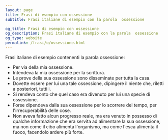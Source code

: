 ```yaml
---
layout: page
title: Frasi di esempio con ossessione 
subtitle: Frasi italiane di esempio con la parola  ossessione

og_title: Frasi di esempio con ossessione 
og_description: Frasi italiane di esempio con la parola  ossessione
og_type: website
permalink: /frasi/o/ossessione.html
---
```


Frasi italiane di esempio contenenti la parola ossessione:


- Per via della mia ossessione.
- Intendeva la mia ossessione per la scrittura.
- Le prove della sua ossessione sono disseminate per tutta la casa.
- Dovette essere per lui una tale ossessione, dipingere il niente che, riletti a posteriori, tutti i.
- Si rendeva conto che quel caso era divenuto per lui una specie di ossessione.
- Forse dipendeva dalla sua ossessione per lo scorrere del tempo, per l'irrecuperabilità delle cose.
- Non aveva fatto alcun progresso reale, ma era venuto in possesso di qualche informazione che era servita ad alimentare la sua ossessione, ma non come il cibo alimenta l'organismo, ma come l'esca alimenta il fuoco, facendolo ardere più forte.
